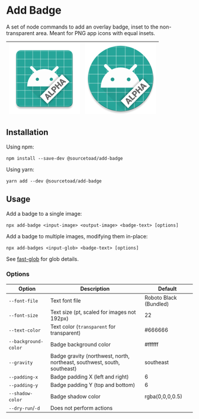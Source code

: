 # Add Badge

A set of node commands to add an overlay badge, inset to the non-transparent area. Meant for PNG app icons with equal
insets.

| ![](https://github.com/sourcetoad/add-badge/raw/master/samples/output/ic_launcher-xxxhdpi.png) | ![](https://github.com/sourcetoad/add-badge/raw/master/samples/output/ic_launcher_round-xxxhdpi.png) |
|------------------------------------------------------------------------------------------------|------------------------------------------------------------------------------------------------------|

## Installation

Using npm:

```shell
npm install --save-dev @sourcetoad/add-badge
```

Using yarn:

```shell
yarn add --dev @sourcetoad/add-badge
```

## Usage

Add a badge to a single image:

```shell
npx add-badge <input-image> <output-image> <badge-text> [options]
```

Add a badge to multiple images, modifying them in-place:

```shell
npx add-badges <input-glob> <badge-text> [options]
```

See [fast-glob](https://github.com/mrmlnc/fast-glob) for glob details.

### Options

| Option               | Description                                                              | Default                |
|----------------------|--------------------------------------------------------------------------|------------------------|
| `--font-file`        | Text font file                                                           | Roboto Black (Bundled) |
| `--font-size`        | Text size (pt, scaled for images not 192px)                              | 22                     |
| `--text-color`       | Text color (`transparent` for transparent)                               | #666666                |
| `--background-color` | Badge background color                                                   | #ffffff                |
| `--gravity`          | Badge gravity (northwest, north, northeast, southwest, south, southeast) | southeast              |
| `--padding-x`        | Badge padding X (left and right)                                         | 6                      |
| `--padding-y`        | Badge padding Y (top and bottom)                                         | 6                      |
| `--shadow-color`     | Badge shadow color                                                       | rgba(0,0,0,0.5)        |
| `--dry-run`/`-d`     | Does not perform actions                                                 |                        |
